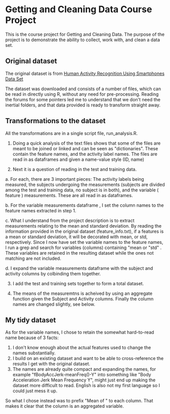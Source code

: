 # Getting and Cleaning Data Course Project

This is the course project for Getting and Cleaning Data. 
The purpose of the project is to demonstrate the ability to collect, work with, and clean a data set. 

## Original dataset

The original dataset is from [Human Activity Recognition Using Smartphones Data Set ](http://archive.ics.uci.edu/ml/datasets/Human+Activity+Recognition+Using+Smartphones)

The dataset was downloaded and consists of a number of files, which can be read in directly using R, without any need for pre-processing.
Reading the forums for some pointers led me to understand that we don't need the inertial folders, and that data provided is ready to transform straight away.

## Transformations to the dataset

All the transformations are in a single script file, run_analysis.R. 

1. Doing a quick analysis of the text files shows that some of the files are meant to be joined or linked and can be seen as "dictionaries". These contain the feature names, and the activity label names. 
The files are read in as dataframes and given a name-value style (ID, name)

2. Next it is a question of reading in the test and training data.

a. For each, there are 3 important pieces: The activity labels being measured, the subjects undergoing the measurements (subjects are divided among the test and training data, no subject is in both), and the variable ( feature ) measurements. These are all read in as dataframes.

b. For the variable measurements dataframe , I set the column names to the feature names extracted in step 1. 

c. What I understand from the project description is to extract measurements relating to the mean and standard deviation. By reading the information provided in the original dataset (feature_info.txt), if a features is a mean or standard deviation, it will be decorated with mean, or std, respectively. Since I now have set the variable names to the feature names, I run a grep and search for variables (columns) containing "mean or "std" . These variables are retained in the resulting dataset while the ones not matching are not included.

d. I expand the variable measurements dataframe with the subject and activity columns by colbinding them together.

3. I add the test and training sets together to form a total dataset. 

4. The means of the measuremtns is acheived by using an aggregate function given the Subject and Activity columns.
Finally the column names are changed slightly, see below.

## My tidy dataset

As for the variable names, I chose to retain the somewhat hard-to-read name because of 3 facts:

1. I don't know enough about the actual features used to change the names substantially.
2. I build on an existing dataset and want to be able to cross-reference the results I get with the original dataset.
3. The names are already quite compact and expanding the names, for example "fBodyAccJerk-meanFreq()-Y" into something like "Body Acceleration Jerk Mean Frequency Y", might just end up making the dataset more difficult to read. English is also not my first language so I could just mess it up.

So what I chose instead was to prefix "Mean of " to each column. That makes it clear that the column is an aggregated variable.

